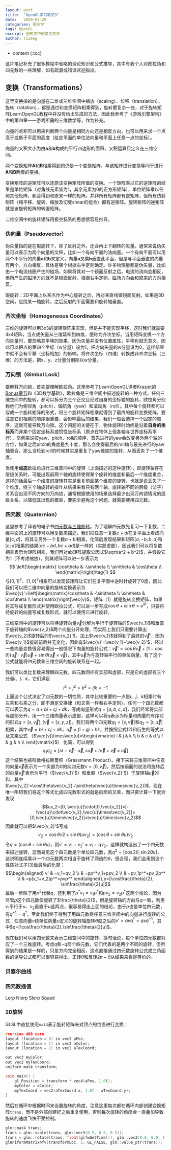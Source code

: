 ```yaml
---
layout: post
title:  "OpenGL学习笔记3"
date:   2020-03-25
categories: 图形学
tags: OpenGL
excerpt: 图形学中的常见变换
author: Tizeng
---
```


* content
{:toc}

这片笔记补充了很多教程中省略的理论知识和公式推导，其中有我个人对欧拉角和四元数的一些理解，如有疏漏或错误欢迎指出。

## 变换（Transformations）

这里变换指的是向量在二维或三维空间中缩放（scaling）、位移（translation）、旋转（rotation），都是通过和变换矩阵相乘得到，旋转要复杂一些，对于旋转矩阵LearnOpenGL教程中并没有给出生成的方法，因此我参考了《游戏引擎架构》中的第四章——游戏所需的三维数学等，作为补充。

向量的点积可以用来判断两个向量是相同方向还是相反方向，也可以用来求一个点高于或低于平面的高度（给定平面的单位法向量和平面上任意一点的坐标）。

向量的叉积大小为由**a**和**b**构成的平行四边形的面积，叉积运算只定义在三维空间。

两个变换矩阵**A**和**B**相乘得到的仍是一个变换矩阵，与该矩阵进行变换等同于进行**A**和**B**两者的变换。

变换矩阵的逆矩阵可以还原该变换矩阵所做的变换。一个矩阵乘以它的逆矩阵的结果是单位矩阵（对角线元素皆为1，其余元素为0的正方形矩阵），单位矩阵乘以任何其他矩阵，都会得到和原来一样的矩阵。并非所有矩阵都有逆矩阵，但所有仿射矩阵（纯平移、旋转、缩放及切变shear的组合）都有逆矩阵。旋转矩阵的逆矩阵就是该旋转矩阵的转置矩阵。

二维空间中的旋转矩阵用极坐标系的思想很容易推导。

### 伪向量（Pseudovector）

伪矢量指的是在瑕旋转下，除了反射之外，还会再上下翻转的矢量。通常来说伪矢量可以表示为两个向量的叉积，比如一个有向平面的法向量。一个有向平面可以用两个不平行的向量**a**和**b**来定义，向量**a**叉乘**b**垂直此平面，但是与平面垂直的向量有两个，方向相反，具体是哪个根据右手定则确定。许多物理量都是伪矢量，比如由一个电流线圈产生的磁场，如果将其对一个镜面反射之后，电流的流向会相反，但所产生的磁场方向就不是镜面反射，根据右手定则，磁场方向会和原来的方向相反。

瑕旋转：2D平面上以某点作为中心旋转之后，再对某直线做镜面反射。如果是3D空间，应绕某一轴旋转，之后反射的平面需要和旋转轴垂直。

### 齐次坐标（Homogeneous Coordinates）

三维的旋转可以用3x3的旋转矩阵来实现，但是并不能实现平移，这时我们就需要4x4矩阵，当点或矢量从三维延伸到四维，便称为齐次坐标。当用矩阵变换一个方向矢量时，要忽略其平移的效果，因为矢量并没有位置属性，平移也就无意义，因此可以把点的第四个坐标（w分量）设为1，把方向矢量的w分量设为0，这样结果中就不会有平移（坐标相加）的影响。将齐次坐标（四维）转换成非齐次坐标（三维）的方法是，把x、y、z分量分别除以w分量。

### 万向锁（Gimbal Lock）

要解释万向锁，首先要理解欧拉角。这里参考了LearnOpenGL译者Krasjet的[Bonus章节](https://krasjet.github.io/quaternion/bonus_gimbal_lock.pdf)和《3D数学基础》，欧拉角是三维空间中描述旋转的一种方式，任何三维空间中的旋转，都可以拆分为三个正交且经过自身的坐标轴的旋转，欧拉角分别称他们为俯仰角（pitch）、偏航角（yaw）和滚动角（roll）。其中每个旋转都可以写成一个旋转矩阵的形式，将三个旋转矩阵相乘就得到了最终的旋转变换矩阵，要注意它们相乘的顺序很重要，会影响最后的结果，我们一般会选择一个固定的顺序，这就可能导致万向锁。这个问题的关键在于，物体旋转时始终是沿着**自身的坐标系**而非某个固定坐标系或惯性坐标系（原点在物体上但各轴与世界坐标系平行），举例来说按yaw、pitch、roll的顺序，首先进行的yaw会改变另外两个轴的方位，如果之后pitch的角度是九十度，那么会使得最后的roll轴与最先进行的yaw轴重合，那么当轮到roll的时候其实是重复了yaw维度的旋转，从而丢失了一个维度。

当使用**动态**欧拉角进行三维空间中的旋转（上面描述的这种旋转），即旋转轴存在层级关系时，可能出现前两个轴的旋转使得某个旋转的维度和最后一个维度重合，这样的话最后一个维度的旋转其实是重复前面某个维度的旋转，也就是说丢失了一个维度，绕三个轴旋转的操作从结果来看只有两个轴。旋转轴不同的层级（父子）关系会出现不同方向的万向锁，通常根据使用的场景选择最少出现万向锁情况的层级关系，以降低其出现的概率，要完全避免这个问题，就需要使用四元数。

### 四元数（Quaternion）

这里参考了译者的电子书[四元数与三维旋转](https://krasjet.github.io/quaternion/quaternion.pdf)。为了理解四元数先复习一下复数，二维平面的上的旋转可以用复数来描述，我们把任意一复数$c+di$在复平面上看成向量$[c, d]$，将其与另外一个复数$a+bi$相乘，化简后发现结果和矩阵$[a,-b;b,a]$和$[c;d]$相乘的结果$[ac-bd,bc+ad]$是一样的（实部虚部），因此我们可以将复数相乘表示为矩阵相乘，我们再对ab矩阵提取公因式$\sqrt(a^2 + b^2)$，并假设它为1（不考虑缩放），则其矩阵可以进一步表示为
$$
\left[\begin{matrix}
\cos\theta & -\sin\theta \\
\sin\theta & \cos\theta \\
\end{matrix}\right]\tag{1}
$$
与$[0, 1]^T$、$[1, 0]^T$相乘可以发现该矩阵让它们在复平面中逆时针旋转了θ度，因此我们可以把二维中向量的旋转变换表示为$\vec{v}'=\left[\begin{matrix}\cos\theta & -\sin\theta \\ \sin\theta & \cos\theta \\ \end{matrix}\right]\vec{v}$，矩阵（1）就是旋转变换矩阵，如果将其写成复数形式并使用欧拉公式，可以进一步写成$\cos\theta+i\sin\theta=e^{i\theta}$，只要将待旋转的向量写成复数形式，就可以使用它进行旋转。

三维空间中的旋转可以将待旋转向量$\vec{v}$分解为平行于旋转轴的$\vec{v_1}$和垂直于旋转轴的$\vec{v_2}$两个向量分开处理，而实际上我们只需要计算出$\vec{v_2}$旋转后的$\vec{v_2}'$，加上$\vec{v_1}$就得到了最终的$\vec{v}'$，因为$\vec{v_1}$旋转前后并无变化，因此有$\vec{v}'=\vec{v_1}+\vec{v_2}'$，经过一些向量变换很容易得出一般情况下向量的旋转公式：$\vec{v}'=\cos\theta\vec{v} + (1-\cos\theta)(\vec{u}\cdot\vec{v})\vec{u}+\sin\theta(\vec{u}\times\vec{v})$，其中$\vec{u}$为与旋转轴平行的单位向量，有了这个公式就能将四元数和三维空间的旋转联系在一起。

我们可以类比复数来理解四元数，四元数同样有实部和虚部，只是它的虚部有三个分量$i$、$j$、$k$，它们满足
$$i^2=j^2=k^2=ijk=-1\tag{2}$$
上面这个公式决定了四元数的一切性质，其中比较重要的一点是$i$、$j$、$k$相乘时有左乘和右乘之分，即不满足交换律（和叉乘一样看右手定则）。任何一个四元数都可以表示为$q=a+bi+cj+dk$，写成向量形式$q=[a, b, c, d]$，我们经常将实部与虚部分开，用一个三维向量表示虚部，这样可以将$q$表示为标量和向量的有序对的形式$q=[s, \vec{v}],(\vec{v}=[x,y,z])$。我们将两个四元数$q_1=[s, \vec{v}]$和$q_2=[t,\vec{u}]$相乘，其中$\vec{v}=bi+cj+dk$，$\vec{u}=fi+gj+hk$，并按照公式(2)和衍生的等式以及叉乘公式
（$\vec{v}\times\vec{u}=\begin{vmatrix}
    i & j & k \\
    b & c & d \\
    f & g & h \\
\end{vmatrix}$）
化简，可以得到
$$q_1q_2=[st-\vec{v}\cdot\vec{u},s\vec{u}+t\vec{v}+\vec{v}\times\vec{u}]$$
这个结果也被叫做格拉斯曼积（Grassmann Product）。接下来将三维空间中任意的向量$\vec{v}$表示为一个实部为0的纯四元数$v=[0,\vec{v}]$，然后按前面的说法将旋转后的向量$\vec{v}'$表示为平行（$\vec{v_1}'$）和垂直（$\vec{v_2}'$）于旋转轴$\vec{u}$的和，其中$\vec{v_2}'=\cos\theta\vec{v_2}+\sin\theta(\vec{u}\times\vec{v_2})$，现在唯一阻碍我们将这个等式化成四元数形式的就是后面的叉乘，而只要计算一下就会发现
$$uv_2=[0, \vec{u}]\cdot[0,\vec{v_2}]=[-\vec{u}\cdot\vec{v_2},\vec{u}\times\vec{v_2}]=[0,\vec{u}\times\vec{v_2}]=\vec{u}\times\vec{v_2}$$
因此就可以把$\vec{v_2}'$写成
$$v_2=\cos\theta v2 + \sin\theta(uv_2) = (\cos\theta + \sin\theta u)v_2\tag{3}$$
令$q=(\cos\theta+\sin\theta u)$，则$v'=v_1+v_2'=v_1+qv_2$，这样就构造出了一个四元数来描述旋转，显而易见这个四元数是个单位四元数，且$q^2=[\cos2\theta,\sin2\theta u]$，这说明连续乘以一个四元数两次相当于旋转了两倍的$\theta$，很合理，我们会用到这个性质对式子(3)做最后的化简：
$$\begin{aligned}
    v' & =v_1+qv_2 \\
        & =pp^*v_1+ppv_2 \\
        & =pv_1p^*+pv_2p^* \\
        & =p(v_1+v_2)p^*=pvp^*
\end{aligned},p=[\cos\frac{\theta}{2}, \sin\frac{\theta}{2}u]$$
最后一步除了用$p^2$代替$q$，还利用了$p^*v_1=v_1p^*$和$pv_2=v_2p^*$这两个推论，因为尽管$p$这个四元数仅旋转了$\frac{\theta}{2}$，但是旋转轴的方向与$q$一致，利用$v_1$平行于$u$、$v_2$垂直于$u$这两点，很容易得出上面的结论，由于$p$也是单位四元数，有$q^{-1}=q^*$。至此我们终于得到了用四元数将任意三维空间中的向量进行旋转的公式：任意向量$v$绕单位向量$u$定义的旋转轴旋转$\theta$度之后的$v'=qvq^*=qvq^{-1}$，其中$q=[\cos\frac{\theta}{2},\sin\frac{\theta}{2}u]$。

现在我们可以用四元数来表示三维空间中的旋转，换句话说，每个单位四元数都对应了一个三维旋转。考虑$q$和$-q$两个四元数，它们代表的是两个不同的旋转，但所得到的结果是一样的，只是方向完全相反，这点直接通过四元数旋转公式或三角函数的诱导公式都可以很容易得出，正转$\theta$和反转$2\pi-\theta$从结果来看是等价的。

### 贝塞尔曲线

### 四元数插值

Lerp
Nlerp
Slerp
Squad

### 2D旋转

GLSL中直接使用`mat4`表示旋转矩阵来对顶点的位置进行变换：

```c++
#version 460 core
layout (location = 0) in vec3 aPos;
layout (location = 1) in vec3 aColor;
layout (location = 2) in vec2 aTexCoord;

out vec3 myColor;
out vec2 myTexCoord;
uniform mat4 transform;

void main() {
    gl_Position = transform * vec4(aPos, 1.0f);
    myColor = aColor;
    myTexCoord = vec2(aTexCoord.x, 1.0f - aTexCoord.y);
}
```

然后在循环中根据时间来设置旋转的角度，注意这里每次都在循环内部创建变换矩阵`trans`，而不是外部创建好之后重复使用，否则每次旋转的角度会一直叠加导致旋转的速度飞快不受控制。

```c++
glm::mat4 trans;
trans = glm::scale(trans, glm::vec3(0.5, 0.5, 0.5));
trans = glm::rotate(trans, float(glfwGetTime()), glm::vec3(0.0, 0.0, 1.0));
glUniformMatrix4fv(transformLoc, 1, GL_FALSE, glm::value_ptr(trans));
```

